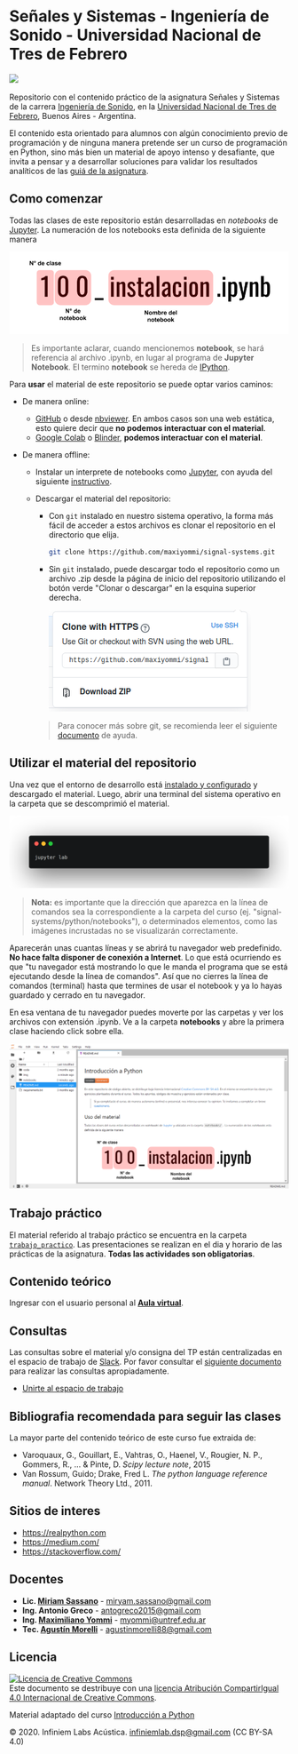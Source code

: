 # Señales y Sistemas - Ingeniería de Sonido - Universidad Nacional de Tres de Febrero 

<img src="LogoPractica.png" class="center" width="300"/>

Repositorio con el contenido práctico de la asignatura Señales y Sistemas de la carrera [Ingeniería de Sonido](https://www.untref.edu.ar/carrera/ingenieria-de-sonido), en la [Universidad Nacional de Tres de Febrero](https://www.untref.edu.ar), Buenos Aires - Argentina.

El contenido esta orientado para alumnos con algún conocimiento previo de programación y de ninguna manera pretende ser un curso de programación en Python, sino más bien un material de apoyo intenso y desafiante, que invita a pensar y a desarrollar soluciones para validar los resultados analíticos de las [guiá de la asignatura](guia_ejercicios.pdf).

## Como comenzar
Todas las clases de este repositorio están desarrolladas en *notebooks* de [Jupyter](https://jupyter.org/). La numeración de los notebooks esta definida de la siguiente manera

![](clases/img/notebook_indicador.png)

> Es importante aclarar, cuando mencionemos **notebook**, se hará referencia al archivo .ipynb, en lugar al programa de **Jupyter Notebook**. El termino **notebook** se hereda de [IPython](https://es.wikipedia.org/wiki/IPython).

Para **usar** el material de este repositorio se puede optar varios caminos:

* De manera online:
    * [GitHub](https://github.com/maxiyommi/signal-systems) o desde [nbviewer](https://nbviewer.jupyter.org/github/maxiyommi/signal-systems/tree/master/). En ambos casos son una web estática, esto quiere decir que **no podemos interactuar con el material**.
    * [Google Colab](colab.research.google.com) o [Blinder](https://mybinder.org/), **podemos interactuar con el material**.

* De manera offline:
    * Instalar un interprete de notebooks como [Jupyter](https://jupyter.org/), con ayuda del siguiente [instructivo](https://gist.github.com/maxiyommi/a21fa6af877d1e00f1498e60654e6c4a).
    
    * Descargar el material del repositorio:
        * Con `git` instalado en nuestro sistema operativo, la forma más fácil de acceder a estos archivos es clonar el repositorio en el directorio que elija.

            ``` bash
            git clone https://github.com/maxiyommi/signal-systems.git
            ```

        * Sin `git` instalado, puede descargar todo el repositorio como un archivo .zip desde la página de inicio del repositorio utilizando el botón verde "Clonar o descargar" en la esquina superior derecha.

            ![](clases/img/git_download.png)

        > Para conocer más sobre git, se recomienda leer el siguiente [documento](https://gist.github.com/maxiyommi/b5d2ef4c66f17870a92bc27f4afe71c2) de ayuda.


## Utilizar el material del repositorio
Una vez que el entorno de desarrollo está [instalado y configurado](https://gist.github.com/maxiyommi/a21fa6af877d1e00f1498e60654e6c4a) y descargado el material. Luego, abrir una terminal del sistema operativo en la carpeta que se descomprimió el material. 

![](terminal_jupyterlab.png)

> **Nota:** es importante que la dirección que aparezca en la línea de comandos sea la correspondiente a la carpeta del curso (ej. "signal-systems/python/notebooks"), o determinados elementos, como las imágenes incrustadas no se visualizarán correctamente.

Aparecerán unas cuantas líneas y se abrirá tu navegador web predefinido. **No hace falta disponer de conexión a Internet**. Lo que está ocurriendo es que "tu navegador está mostrando lo que le manda el programa que se está ejecutando desde la línea de comandos". Así que no cierres la línea de comandos (terminal) hasta que termines de usar el notebook y ya lo hayas guardado y cerrado en tu navegador.

En esa ventana de tu navegador puedes moverte por las carpetas y ver los archivos con extensión .ipynb. Ve a la carpeta **notebooks** y abre la primera clase haciendo click sobre ella. 

![](jupyterlab.png)

## Trabajo práctico
El material referido al trabajo práctico se encuentra en la carpeta [`trabajo_practico`](trabajo_practico/readme.md). Las presentaciones se realizan en el dia y horario de las prácticas de la asignatura. **Todas las actividades son obligatorias**.

## Contenido teórico
Ingresar con el usuario personal al [**Aula virtual**](https://presenciales.untref.edu.ar/acceso.cgi).

## Consultas
Las consultas sobre el material y/o consigna del TP están centralizadas en el espacio de trabajo de [Slack](https://slack.com/intl/es-ar/). Por favor consultar el [siguiente documento](https://github.com/maxiyommi/signal-systems/blob/master/reglas_slack.md) para realizar las consultas apropiadamente.
* [Unirte al espacio de trabajo](https://join.slack.com/t/senalesysistemas/shared_invite/zt-o44s05m8-Yhw_W10tEch6fBy~e8mo2w)

## Bibliografia recomendada para seguir las clases
La mayor parte del contenido teórico de este curso fue extraida de: 

* Varoquaux, G., Gouillart, E., Vahtras, O., Haenel, V., Rougier, N. P., Gommers, R., ... & Pinte, D. *Scipy lecture note*, 2015
* Van Rossum, Guido; Drake, Fred L. *The python language reference manual*. Network Theory Ltd., 2011.

## Sitios de interes
* https://realpython.com
* https://medium.com/
* https://stackoverflow.com/

## Docentes
* **Lic. [Miriam Sassano](https://www.linkedin.com/in/miryam-patricia-sassano-7878189)** - miryam.sassano@gmail.com
* **Ing. Antonio Greco** - antogreco2015@gmail.com
* **Ing. [Maximiliano Yommi](https://www.linkedin.com/in/myommi)** - myommi@untref.edu.ar
* **Tec. [Agustín Morelli](https://www.linkedin.com/in/agustin-morelli-443849a3)** - agustinmorelli88@gmail.com

## Licencia
<a rel="license" href="http://creativecommons.org/licenses/by-sa/4.0/"><img alt="Licencia de Creative Commons" style="border-width:0" src="https://i.creativecommons.org/l/by-sa/4.0/88x31.png" /></a><br />Este documento se destribuye con una <a rel="license" href="http://creativecommons.org/licenses/by-sa/4.0/">licencia Atribución CompartirIgual 4.0 Internacional de Creative Commons</a>.

Material adaptado del curso [Introducción a Python](https://github.com/infiniemlabs-acustica/python_introduccion)

© 2020. Infiniem Labs Acústica. infiniemlab.dsp@gmail.com (CC BY-SA 4.0)

